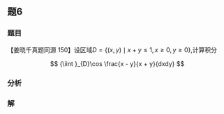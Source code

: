## 题6
### 题目
【姜晓千真题同源 150】设区域$D = \{ ( {x, y})  \mid  x + y \leq  1, x \geq  0, y \geq  0\}$,计算积分

$$
{\iint }_{D}\cos \frac{x - y}{x + y}{dxdy}
$$
### 分析

### 解
